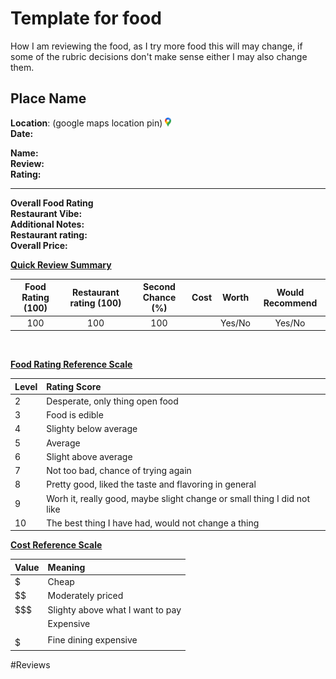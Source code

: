 # Template for food
How I am reviewing the food, as I try more food this will may change, if some of the rubric decisions don't make sense either I may also change them.

## Place Name

**Location**: (google maps location pin) [<img src="OtherImages/google_maps_ic.png" width="10" height="14" />](OtherImages/google_maps_ic.png) \
**Date:**

**Name:**\
**Review:**\
**Rating:**

----

**Overall Food Rating**\
**Restaurant Vibe:**\
**Additional Notes:**\
**Restaurant rating:**\
**Overall Price:**

<ins>**Quick Review Summary**</ins>

|Food Rating (100) | Restaurant rating (100)| Second Chance (%)| Cost| Worth | Would Recommend|
|:----------------:|:----------------------:|:----------------------:|:----:|:----:|:--------------:|
|      100         |         100            |         100            | $$$$ |Yes/No|    Yes/No      |

&nbsp;

<ins>**Food Rating Reference Scale**</ins>

|Level |Rating Score|
|:-----|:-----------|
|2|Desperate, only thing open food|
|3|Food is edible|
|4|Slighty below average|
|5|Average|
|6|Slight above average|
|7|Not too bad, chance of trying again|
|8|Pretty good, liked the taste and flavoring in general|
|9|Worh it, really good, maybe slight change or small thing I did not like|
|10|The best thing I have had, would not change a thing|

<ins>**Cost Reference Scale**</ins>

|Value |Meaning|
|:-----|:-----------|
|$|Cheap|
|$$|Moderately priced|
|$$$|Slighty above what I want to pay|
|$$$$|Expensive|
|$$$$$|Fine dining expensive|


#Reviews

